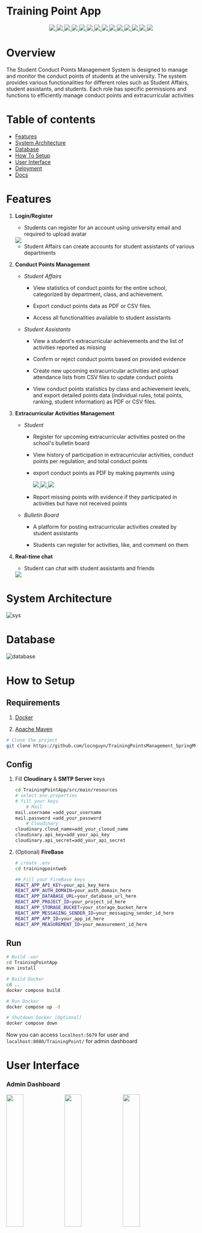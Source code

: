 <h1>Training Point App</h1>
<p align="center">
    <a href="https://react.dev/">
        <img src="https://img.shields.io/badge/ReactJS-61DAFB.svg?logo=react&labelColor=white"/>
    </a>
    <a href="https://spring.io/">
        <img src="https://img.shields.io/badge/Spring MVC-6DB33F.svg?logo=spring&labelColor=white"/>
    </a>
    <a href="https://spring.io/">
        <img src="https://img.shields.io/badge/Spring Security-6DB33F.svg?logo=springsecurity&labelColor=white"/>
    </a>
    <a href="https://spring.io/">
        <img src="https://img.shields.io/badge/Hibernate-59666C.svg?logo=hibernate&labelColor=white&logoColor=59666C"/>
    </a>
    <a href="https://www.mysql.com/">
        <img src="https://img.shields.io/badge/MySQL-4479A1.svg?logo=mysql&labelColor=white"/>
    </a>
    <a href="https://www.docker.com/">
        <img src="https://img.shields.io/badge/Docker-2496ED.svg?logo=docker&labelColor=white"/>
    </a>
    <a href="https://firebase.google.com/">
        <img src="https://img.shields.io/badge/Firebase-DD2C00.svg?logo=firebase&labelColor=white&logoColor=red">
    </a>
    <a href="https://cloudinary.com/">
        <img src="https://img.shields.io/badge/Cloudinary-3448C5.svg?logo=cloudinary&labelColor=white&logoColor=3448C5"/>
    </a>
    <a href="https://aws.amazon.com/vi/rds/">
        <img src="https://img.shields.io/badge/amazon RDS-527FFF.svg?logo=amazonrds&logoColor=527FFF&labelColor=white"/>
    </a>
    <a href="https://aws.amazon.com/vi/ec2/">
        <img src="https://img.shields.io/badge/Amazone EC2-FF9900.svg?logo=amazonec2&labelColor=white"/>
    </a>
    <a href="https://aws.amazon.com/vi/s3/">
        <img src="https://img.shields.io/badge/Amazone S3-569A31.svg?logo=amazons3&labelColor=white"/>
    </a>
    <a href="https://developer.paypal.com/home/">
        <img src="https://img.shields.io/badge/PayPal-003087.svg?logo=paypal&logoColor=003087&labelColor=white"/>
    </a>
    <a href="https://sandbox.vnpayment.vn/apis/">
        <img src="https://img.shields.io/badge/VnPay-crimson.svg">
    </a>
    <a href="https://docs.zalopay.vn/v2/">
        <img src="https://img.shields.io/badge/ZaloPay-1f88e5.svg">
    </a>
    
# Overview
The Student Conduct Points Management System is designed to manage and monitor the conduct points of students at the university. The system provides various functionalities for different roles such as Student Affairs, student assistants, and students. Each role has specific permissions and functions to efficiently manage conduct points and extracurricular activities

# Table of contents
 - [Features](#features)
 - [System Architecture](#system-architecture)
 - [Database](#database)
 - [How To Setup](#how-to-setup)
 - [User Interface](#user-interface)
 - [Deloyment](#deloyment)
 - [Docs](#docs)
# Features
1. <b>Login/Register</b>
    - Students can register for an account using university email and required to upload avatar
    <a href="https://cloudinary.com/">
        <img src="https://img.shields.io/badge/Cloudinary-3448C5.svg?logo=cloudinary&labelColor=white&logoColor=3448C5"/>
    </a>

    - Student Affairs can create accounts for student assistants of various departments

2. <b>Conduct Points Management</b>
    - <i>Student Affairs</i>
        * View statistics of conduct points for the entire school, categorized by department, class, and achievement.

        * Export conduct points data as PDF or CSV files.

        * Access all functionalities available to student assistants

    - <i>Student Assistants</i>
        * View a student's extracurricular achievements and the list of activities reported as missing

        * Confirm or reject conduct points based on provided evidence

        * Create new upcoming extracurricular activities and upload attendance lists from CSV files to update conduct points
    
        * View conduct points statistics by class and achievement levels, and export detailed points data (individual rules, total points, ranking, student information) as PDF or CSV files.

3. <b>Extracurricular Activities Management</b>
    - <i>Student</i>
        * Register for upcoming extracurricular activities posted on the school's bulletin board

        * View history of participation in extracurricular activities, conduct points per regulation, and total conduct points

        * export conduct points as PDF by making payments using
            
            <a href="https://developer.paypal.com/home/">
                <img src="https://img.shields.io/badge/PayPal-003087.svg?logo=paypal&logoColor=003087&labelColor=white"/>
            </a>
            <a href="https://sandbox.vnpayment.vn/apis/">
                <img src="https://img.shields.io/badge/VnPay-crimson.svg">
            </a>
            <a href="https://docs.zalopay.vn/v2/">
                <img src="https://img.shields.io/badge/ZaloPay-1f88e5.svg">
             </a>

        * Report missing points with evidence if they participated in activities but have not received points

    - <i>Bulletin Board</i>
        * A platform for posting extracurricular activities created by student assistants

        * Students can register for activities, like, and comment on them

4. <b>Real-time chat</b>
    - Student can chat with student assistants and friends 
    <a href="https://firebase.google.com/">
        <img src="https://img.shields.io/badge/Firebase-DD2C00.svg?logo=firebase&labelColor=white&logoColor=red">
    </a>

# System Architecture
![sys](/images/system_architecture.svg)
# Database
![database](/images/database.jpg)
# How to Setup
## Requirements
1. [Docker](https://www.docker.com/)

2. [Apache Maven](https://maven.apache.org/download.cgi)

````bash
# Clone the project
git clone https://github.com/locnguyn/TrainingPointsManagement_SpringMVC_ReactJS
````

## Config 
1. Fill <b>Cloudinary</b> & <b>SMTP Server</b> keys
    ````bash
    cd TrainingPointApp/src/main/resources
    # select env.properties
    # fill your keys
        # Mail  
    mail.username =add_your_username
    mail.password =add_your_password
        # Cloudinary
    cloudinary.cloud_name=add_your_clooud_name
    cloudinary.api_key=add_your_api_key
    cloudinary.api_secret=add_your_api_secret
    ````

2. (Optional) <b>FireBase</b>


    ````bash
    # create .env
    cd trainingpointweb

    ## Fill your FireBase keys
    REACT_APP_API_KEY=your_api_key_here
    REACT_APP_AUTH_DOMAIN=your_auth_domain_here
    REACT_APP_DATABASE_URL=your_database_url_here
    REACT_APP_PROJECT_ID=your_project_id_here
    REACT_APP_STORAGE_BUCKET=your_storage_bucket_here
    REACT_APP_MESSAGING_SENDER_ID=your_messaging_sender_id_here
    REACT_APP_APP_ID=your_app_id_here
    REACT_APP_MEASUREMENT_ID=your_measurement_id_here
    ````

## Run

````bash 
# Build .war
cd TrainingPointApp
mvn install

# Build Docker
cd ..
docker compose build

# Run Docker
docker compose up -d

# Shutdown Docker (Optional)
docker compose down
````   

Now you can access `localhost:5679` for user and 
`localhost:8080/TrainingPoint/` for admin dashboard

# User Interface
### Admin Dashboard
<img src="./images/admin1.png" width="30%"></img>
<img src="./images/admin2.png" width="30%"></img>
<img src="./images/admin3.png" width="30%"></img>
<img src="./images/admin4.png" width="30%"></img>
<img src="./images/admin5.png" width="30%"></img>

### Student 
<img src="./images/user1.png" width="30%"></img>
<img src="./images/user2.png" width="30%"></img>
<img src="./images/user3.png" width="30%"></img>
<img src="./images/user4.png" width="30%"></img>
<img src="./images/user5.png" width="30%"></img>

### Payments
<img src="./images/payment.png" width="50%"></img>

### Real-time Chat 
<img src="./images/chat.png" width="50%"></img>
# Deloyment
![aws1](/images/aws1.svg)

This is a simple aws architecture, only need one EC2 instance that run all in one docker compose system

### Pros
* Cost Optimization

* Simple Deloyment
### Cons
* Unable to scale up/down

* Not Fault Proof

<b>Update...</b>

# Docs
* 🔗 [Spring MVC](https://spring.io/guides/gs/serving-web-content)

* 🔗 [ReactJS](https://react.dev/)
* 🔗 [MySQL](https://www.mysql.com/)
* 🔗 [Nginx](https://nginx.org/en/)
* 🔗 [Docker](https://www.docker.com/)
* 🔗 [Firebse](https://firebase.google.com/)
